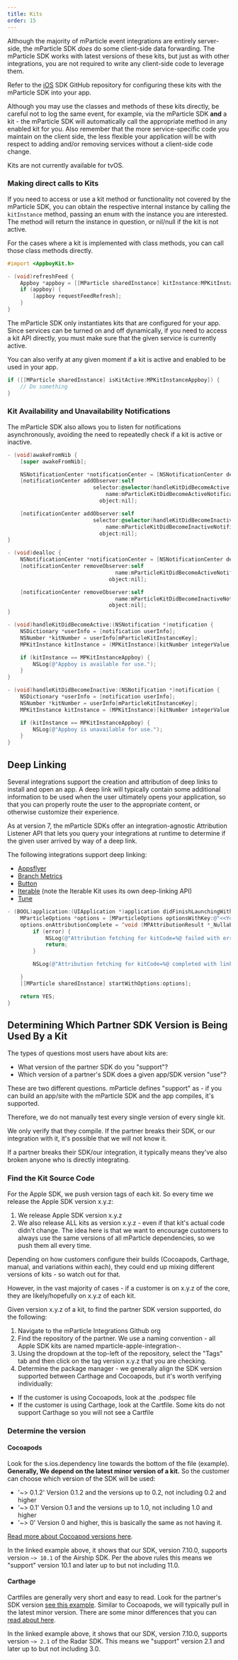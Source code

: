 ```yaml
---
title: Kits
order: 15
---
```


Although the majority of mParticle event integrations are entirely server-side, the mParticle SDK *does* do some client-side data forwarding. The mParticle SDK works with latest versions of these kits, but just as with other integrations, you are not required to write any client-side code to leverage them.

Refer to the [iOS](https://github.com/mParticle/mParticle-apple-SDK) SDK GitHub repository for configuring these kits with the mParticle SDK into your app.

<aside class="notice">
  Although you may use the classes and methods of these kits directly, be careful not to log the same event, for example, via the mParticle SDK <b>and</b> a kit - the mParticle SDK will automatically call the appropriate method in any enabled kit for you. Also remember that the more service-specific code you maintain on the client side, the less flexible your application will be with respect to adding and/or removing services without a client-side code change.
</aside>

Kits are not currently available for tvOS.


### Making direct calls to Kits

If you need to access or use a kit method or functionality not covered by the mParticle SDK, you can obtain the respective internal instance by calling the `kitInstance` method, passing an enum with the instance you are interested. The method will return the instance in question, or nil/null if the kit is not active.

For the cases where a kit is implemented with class methods, you can call those class methods directly.

~~~objectivec
#import <AppboyKit.h>

- (void)refreshFeed {
    Appboy *appboy = [[MParticle sharedInstance] kitInstance:MPKitInstanceAppboy];
    if (appboy) {
        [appboy requestFeedRefresh];
    }
}
~~~


The mParticle SDK only instantiates kits that are configured for your app. Since services can be turned on and off dynamically, if you need to access a kit API directly, you must make sure that the given service is currently active.

You can also verify at any given moment if a kit is active and enabled to be used in your app.

~~~objectivec
if ([[MParticle sharedInstance] isKitActive:MPKitInstanceAppboy]) {
    // Do something
}
~~~


### Kit Availability and Unavailability Notifications

The mParticle SDK also allows you to listen for notifications asynchronously, avoiding the need to repeatedly check if a kit is active or inactive.


~~~objectivec
- (void)awakeFromNib {
    [super awakeFromNib];

    NSNotificationCenter *notificationCenter = [NSNotificationCenter defaultCenter];
    [notificationCenter addObserver:self
                           selector:@selector(handleKitDidBecomeActive:)
                               name:mParticleKitDidBecomeActiveNotification
                             object:nil];

    [notificationCenter addObserver:self
                           selector:@selector(handleKitDidBecomeInactive:)
                               name:mParticleKitDidBecomeInactiveNotification
                             object:nil];
}

- (void)dealloc {
    NSNotificationCenter *notificationCenter = [NSNotificationCenter defaultCenter];
    [notificationCenter removeObserver:self
                                  name:mParticleKitDidBecomeActiveNotification
                                object:nil];

    [notificationCenter removeObserver:self
                                  name:mParticleKitDidBecomeInactiveNotification
                                object:nil];
}

- (void)handleKitDidBecomeActive:(NSNotification *)notification {
    NSDictionary *userInfo = [notification userInfo];
    NSNumber *kitNumber = userInfo[mParticleKitInstanceKey];
    MPKitInstance kitInstance = (MPKitInstance)[kitNumber integerValue];

    if (kitInstance == MPKitInstanceAppboy) {
        NSLog(@"Appboy is available for use.");
    }
}

- (void)handleKitDidBecomeInactive:(NSNotification *)notification {
    NSDictionary *userInfo = [notification userInfo];
    NSNumber *kitNumber = userInfo[mParticleKitInstanceKey];
    MPKitInstance kitInstance = (MPKitInstance)[kitNumber integerValue];

    if (kitInstance == MPKitInstanceAppboy) {
        NSLog(@"Appboy is unavailable for use.");
    }
}

~~~

## Deep Linking

Several integrations support the creation and attribution of deep links to install and open an app. A deep link will typically contain some additional information to be used when the user ultimately opens your application, so that you can properly route the user to the appropriate content, or otherwise customize their experience.



As at version 7, the mParticle SDKs offer an integration-agnostic Attribution Listener API that lets you query your integrations at runtime to determine if the given user arrived by way of a deep link.





The following integrations support deep linking:

* [Appsflyer](/integrations/appsflyer/event/)
* [Branch Metrics](/integrations/branch-metrics/event/)
* [Button](/integrations/button/event/)
* [Iterable](/integrations/iterable/event/) (note the Iterable Kit uses its own deep-linking API)
* [Tune](/integrations/tune/event/)



~~~objectivec
- (BOOL)application:(UIApplication *)application didFinishLaunchingWithOptions:(NSDictionary *)launchOptions {
    MParticleOptions *options = [MParticleOptions optionsWithKey:@"<<Your app key>>" secret:@"<<Your app secret>>"];
    options.onAttributionComplete = ^void (MPAttributionResult *_Nullable attributionResult, NSError * _Nullable error) {
        if (error) {
            NSLog(@"Attribution fetching for kitCode=%@ failed with error=%@", error.userInfo[mParticleKitInstanceKey], error);
            return;
        }

        NSLog(@"Attribution fetching for kitCode=%@ completed with linkInfo: %@", attributionResult.kitCode, attributionResult.linkInfo);

    }
    [[MParticle sharedInstance] startWithOptions:options];

    return YES;
}
~~~

## Determining Which Partner SDK Version is Being Used By a Kit

The types of questions most users have about kits are:

* What version of the partner SDK do you "support"?
* Which version of a partner's SDK does a given app/SDK version "use"?

These are two different questions. mParticle defines "support" as - if you can build an app/site with the mParticle SDK and the app compiles, it's supported.

Therefore, we do not manually test every single version of every single kit.

We only verify that they compile. If the partner breaks their SDK, or our integration with it, it's possible that we will not know it.

If a partner breaks their SDK/our integration, it typically means they've also broken anyone who is directly integrating.

### Find the Kit Source Code

For the Apple SDK, we push version tags of each kit. So every time we release the Apple SDK version x.y.z:

1. We release Apple SDK version x.y.z
2. We also release ALL kits as version x.y.z - even if that kit's actual code didn't change. The idea here is that we want to encourage customers to always use the same versions of all mParticle dependencies, so we push them all every time.

Depending on how customers configure their builds (Cocoapods, Carthage, manual, and variations within each), they could end up mixing different versions of kits - so watch out for that.

However, in the vast majority of cases - if a customer is on x.y.z of the core, they are likely/hopefully on x.y.z of each kit.

Given version x.y.z of a kit, to find the partner SDK version supported, do the following:

1. Navigate to the mParticle Integrations Github org
2. Find the repository of the partner. We use a naming convention - all Apple SDK kits are named mparticle-apple-integration-<PARTNER>.
3. Using the dropdown at the top-left of the repository, select the "Tags" tab and then click on the tag version x.y.z that you are checking.
4. Determine the package manager - we generally align the SDK version supported between Carthage and Cocoapods, but it's worth verifying individually:

* If the customer is using Cocoapods, look at the .podspec file
* If the customer is using Carthage, look at the Cartfile. Some kits do not support Carthage so you will not see a Cartfile

### Determine the version

#### Cocoapods

Look for the s.ios.dependency line towards the bottom of the file (example). **Generally, We depend on the latest minor version of a kit.** So the customer can choose which version of the SDK will be used:

* '~> 0.1.2' Version 0.1.2 and the versions up to 0.2, not including 0.2 and higher
* '~> 0.1' Version 0.1 and the versions up to 1.0, not including 1.0 and higher
* '~> 0' Version 0 and higher, this is basically the same as not having it.

[Read more about Cocoapod versions here](https://guides.cocoapods.org/using/the-podfile.html#specifying-pod-versions).

In the linked example above, it shows that our SDK, version 7.10.0, supports version `~> 10.1` of the Airship SDK. Per the above rules this means we "support" version 10.1 and later up to but not including 11.0.

#### Carthage

Cartfiles are generally very short and easy to read. Look for the partner's SDK version [see this example](https://github.com/mparticle-integrations/mparticle-apple-integration-radar/blob/7.10.0/Cartfile#L1). Similar to Cocoapods, we will typically pull in the latest minor version. There are some minor differences that you can [read about here](https://github.com/Carthage/Carthage/blob/master/Documentation/Artifacts.md#version-requirement).

In the linked example above, it shows that our SDK, version 7.10.0, supports version `~> 2.1` of the Radar SDK. This means we "support" version 2.1 and later up to but not including 3.0.




